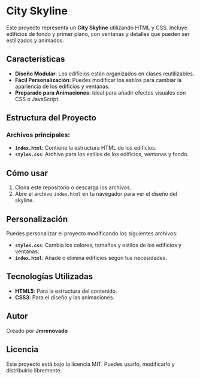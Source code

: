 # City Skyline

Este proyecto representa un **City Skyline** utilizando HTML y CSS. Incluye edificios de fondo y primer plano, con ventanas y detalles que pueden ser estilizados y animados.

## Características

- **Diseño Modular**: Los edificios están organizados en clases reutilizables.
- **Fácil Personalización**: Puedes modificar los estilos para cambiar la apariencia de los edificios y ventanas.
- **Preparado para Animaciones**: Ideal para añadir efectos visuales con CSS o JavaScript.

## Estructura del Proyecto

### Archivos principales:

- **`index.html`**: Contiene la estructura HTML de los edificios.
- **`styles.css`**: Archivo para los estilos de los edificios, ventanas y fondo.

## Cómo usar

1. Clona este repositorio o descarga los archivos.
2. Abre el archivo `index.html` en tu navegador para ver el diseño del skyline.

## Personalización

Puedes personalizar el proyecto modificando los siguientes archivos:

- **`styles.css`**: Cambia los colores, tamaños y estilos de los edificios y ventanas.
- **`index.html`**: Añade o elimina edificios según tus necesidades.


## Tecnologías Utilizadas

- **HTML5**: Para la estructura del contenido.
- **CSS3**: Para el diseño y las animaciones.

## Autor

Creado por **Jmrenovado**

## Licencia

Este proyecto está bajo la licencia MIT. Puedes usarlo, modificarlo y distribuirlo libremente.
